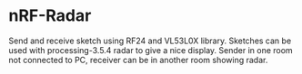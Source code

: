# nRF-Radar 
Send and receive sketch using RF24 and VL53L0X library.  Sketches can be used with processing-3.5.4 radar to give a nice display. 
Sender in one room not connected to PC, receiver can be in another room showing radar. 
